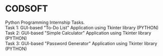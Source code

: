 # CODSOFT
Python Programming Internship Tasks.
<br>
Task 1: GUI-based "To-Do List" Application using Tkinter library (PYTHON)
<br>
Task 2: GUI-based "Simple Calculator" Application using Tkinter library (PYTHON)
<br>
Task 3: GUI-based "Password Generator" Application using Tkinter library (PYTHON)
